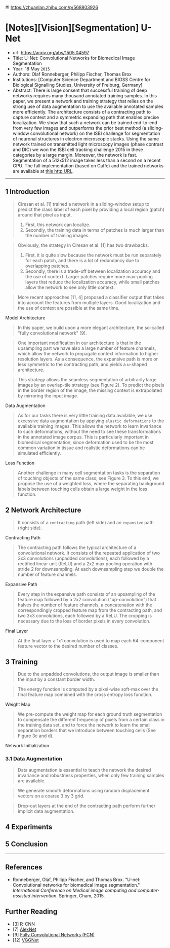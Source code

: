 #! https://zhuanlan.zhihu.com/p/568803926
# [Notes][Vision][Segmentation] U-Net

* url: https://arxiv.org/abs/1505.04597
* Title: U-Net: Convolutional Networks for Biomedical Image Segmentation
* Year: 18 May `2015`
* Authors: Olaf Ronneberger, Philipp Fischer, Thomas Brox
* Institutions: [Computer Science Department and BIOSS Centre for Biological Signalling Studies, University of Freiburg, Germany]
* Abstract: There is large consent that successful training of deep networks requires many thousand annotated training samples. In this paper, we present a network and training strategy that relies on the strong use of data augmentation to use the available annotated samples more efficiently. The architecture consists of a contracting path to capture context and a symmetric expanding path that enables precise localization. We show that such a network can be trained end-to-end from very few images and outperforms the prior best method (a sliding-window convolutional network) on the ISBI challenge for segmentation of neuronal structures in electron microscopic stacks. Using the same network trained on transmitted light microscopy images (phase contrast and DIC) we won the ISBI cell tracking challenge 2015 in these categories by a large margin. Moreover, the network is fast. Segmentation of a 512x512 image takes less than a second on a recent GPU. The full implementation (based on Caffe) and the trained networks are available at [this http URL](http://lmb.informatik.uni-freiburg.de/people/ronneber/u-net).

----------------------------------------------------------------------------------------------------

## 1 Introduction

> Ciresan et al. [1] trained a network in a sliding-window setup to predict the class label of each pixel by providing a local region (patch) around that pixel as input.
> 1. First, this network can localize.
> 2. Secondly, the training data in terms of patches is much larger than the number of training images.

> Obviously, the strategy in Ciresan et al. [1] has two drawbacks.
> 1. First, it is quite slow because the network must be run separately for each patch, and there is a lot of redundancy due to overlapping patches.
> 2. Secondly, there is a trade-off between localization accuracy and the use of context. Larger patches require more max-pooling layers that reduce the localization accuracy, while small patches allow the network to see only little context.

> More recent approaches [11, 4] proposed a classifier output that takes into account the features from multiple layers. Good localization and the use of context are possible at the same time.

Model Architecture

> In this paper, we build upon a more elegant architecture, the so-called "fully convolutional network" [9].

> One important modification in our architecture is that in the upsampling part we have also a large number of feature channels, which allow the network to propagate context information to higher resolution layers. As a consequence, the expansive path is more or less symmetric to the contracting path, and yields a u-shaped architecture.

> This strategy allows the seamless segmentation of arbitrarily large images by an overlap-tile strategy (see Figure 2). To predict the pixels in the border region of the image, the missing context is extrapolated by mirroring the input image.

Data Augmentation

> As for our tasks there is very little training data available, we use excessive data augmentation by applying `elastic deformations` to the available training images. This allows the network to learn invariance to such deformations, without the need to see these transformations in the annotated image corpus. This is particularly important in biomedical segmentation, since deformation used to be the most common variation in tissue and realistic deformations can be simulated efficiently.

Loss Function

> Another challenge in many cell segmentation tasks is the separation of touching objects of the same class; see Figure 3. To this end, we propose the use of a weighted loss, where the separating background labels between touching cells obtain a large weight in the loss function.

## 2 Network Architecture

> It consists of a `contracting` path (left side) and an `expansive` path (right side).

Contracting Path

> The contracting path follows the typical architecture of a convolutional network. It consists of the repeated application of two 3x3 convolutions (unpadded convolutions), each followed by a rectified linear unit (ReLU) and a 2x2 max pooling operation with stride 2 for downsampling. At each downsampling step we double the number of feature channels.

Expansive Path

> Every step in the expansive path consists of an upsampling of the feature map followed by a 2x2 convolution ("up-convolution") that halves the number of feature channels, a concatenation with the correspondingly cropped feature map from the contracting path, and two 3x3 convolutions, each followed by a ReLU. The cropping is necessary due to the loss of border pixels in every convolution.

Final Layer

> At the final layer a 1x1 convolution is used to map each 64-component feature vector to the desired number of classes.

## 3 Training

> Due to the unpadded convolutions, the output image is smaller than the input by a constant border width.

> The energy function is computed by a pixel-wise soft-max over the final feature map combined with the cross entropy loss function.

Weight Map

> We pre-compute the weight map for each ground truth segmentation to compensate the different frequency of pixels from a certain class in the training data set, and to force the network to learn the small separation borders that we introduce between touching cells (See Figure 3c and d).

Network Initialization

### 3.1 Data Augmentation

> Data augmentation is essential to teach the network the desired invariance and robustness properties, when only few training samples are available.

> We generate smooth deformations using random displacement vectors on a coarse 3 by 3 grid.

> Drop-out layers at the end of the contracting path perform further implicit data augmentation.

## 4 Experiments

## 5 Conclusion

----------------------------------------------------------------------------------------------------

## References

* Ronneberger, Olaf, Philipp Fischer, and Thomas Brox. "U-net: Convolutional networks for biomedical image segmentation." *International Conference on Medical image computing and computer-assisted intervention*. Springer, Cham, 2015.

## Further Reading

* [3] R-CNN
* [7] [AlexNet](https://zhuanlan.zhihu.com/p/565285454)
* [9] [Fully Convolutional Networks (FCN)](https://zhuanlan.zhihu.com/p/561031110)
* [12] [VGGNet](https://zhuanlan.zhihu.com/p/563314926)
